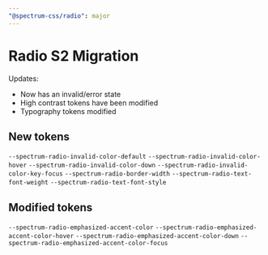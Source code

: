 ```yaml
---
"@spectrum-css/radio": major
---
```


# Radio S2 Migration

Updates:

- Now has an invalid/error state
- High contrast tokens have been modified
- Typography tokens modified

## New tokens

`--spectrum-radio-invalid-color-default`
`--spectrum-radio-invalid-color-hover`
`--spectrum-radio-invalid-color-down`
`--spectrum-radio-invalid-color-key-focus`
`--spectrum-radio-border-width`
`--spectrum-radio-text-font-weight`
`--spectrum-radio-text-font-style`

## Modified tokens

`--spectrum-radio-emphasized-accent-color`
`--spectrum-radio-emphasized-accent-color-hover`
`--spectrum-radio-emphasized-accent-color-down`
`--spectrum-radio-emphasized-accent-color-focus`

